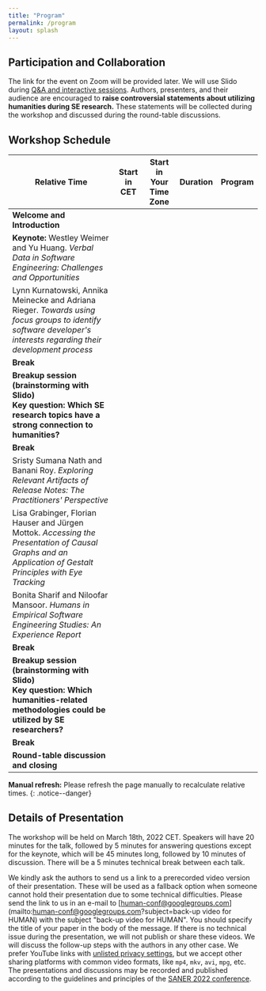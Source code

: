 ```yaml
---
title: "Program"
permalink: /program
layout: splash
---
```


<script src="https://momentjs.com/downloads/moment-with-locales.js"></script>
<script src="https://momentjs.com/downloads/moment-timezone-with-data-10-year-range.js"></script>

## Participation and Collaboration

The link for the event on Zoom will be provided later.
We will use Slido during [Q&A and interactive sessions](https://app.sli.do/event/c5h6G2qDj6V7751kHNdfkA).
Authors, presenters, and their audience are encouraged to <strong>raise controversial statements about utilizing humanities during SE research.</strong>
These statements will be collected during the workshop and discussed during the round-table discussions.

## Workshop Schedule

<script type="text/javascript">
let my_zone = moment.tz.guess(true);

function my(date, duration_text) {
    let conf_date = moment.tz(date, "CET");
    let my_date = moment(conf_date).tz(my_zone);
    let duration = moment.duration(duration_text);
    
    return ''
        + `<td>${my_date.fromNow()}</td>`
        + `<td>${conf_date.format("llll")}</td>` 
        + `<td>${my_date.format("llll")}</td>`
        + `<td>${duration.humanize()}</td>`;
}
</script>

<table>
    <thead>
        <tr>
            <th>Relative Time</th>
            <th>Start in CET</th>
            <th>Start in Your Time Zone</th>
            <th>Duration</th>
            <th>Program</th>
        </tr>
    </thead>
    <tbody>
        <tr class="highlighted">
            <script>
                document.write(my("2022-03-18 15:00", "0:15"));
            </script>
            <td>
                <strong class="emph">Welcome and Introduction</strong>
            </td>
        </tr>
        <tr>
            <script>
                document.write(my("2022-03-18 15:15", "1:00"));
            </script>
            <td>
                <strong>Keynote:</strong> Westley Weimer and Yu Huang. <cite>Verbal Data in Software Engineering: Challenges and Opportunities</cite>
            </td>
        </tr>
        <tr>
            <script>
                document.write(my("2022-03-18 16:15", "0:25"));
            </script>
            <td>
                Lynn Kurnatowski, Annika Meinecke and Adriana Rieger. <cite>Towards using focus groups to identify software developer's interests regarding their development process</cite>
            </td>
        </tr>
        <tr class="highlighted">
            <script>
                document.write(my("2022-03-18 16:45", "0:10"));
            </script>
            <td>
                <strong class="emph">Break</strong>
            </td>
        </tr>
        <tr class="highlighted">
            <script>
                document.write(my("2022-03-18 16:55", "0:30"));
            </script>
            <td>
                <strong class="emph">
                    Breakup session (brainstorming with Slido)<br/>
                    Key question: <strong>Which SE research topics have a strong connection to humanities?</strong>
                </strong>
            </td>
        </tr>
        <tr class="highlighted">
            <script>
                document.write(my("2022-03-18 17:25", "0:5"));
            </script>
            <td>
                <strong class="emph">Break</strong>
            </td>
        </tr>
        <tr>
            <script>
                document.write(my("2022-03-18 17:30", "0:25"));
            </script>
            <td>
                Sristy Sumana Nath and Banani Roy. <cite>Exploring Relevant Artifacts of Release Notes: The Practitioners' Perspective</cite>
            </td>
        </tr>
        <tr>
            <script>
                document.write(my("2022-03-18 18:00", "0:25"));
            </script>
            <td>
                Lisa Grabinger, Florian Hauser and Jürgen Mottok. <cite>Accessing the Presentation of Causal Graphs and an Application of Gestalt Principles with Eye Tracking</cite>
            </td>
        </tr>
        <tr>
            <script>
                document.write(my("2022-03-18 18:30", "0:25"));
            </script>
            <td>
                Bonita Sharif and Niloofar Mansoor. <cite>Humans in Empirical Software Engineering Studies: An Experience Report</cite>
            </td>
        </tr>
        <tr class="highlighted">
            <script>
                document.write(my("2022-03-18 19:00", "0:10"));
            </script>
            <td>
                <strong class="emph">Break</strong>
            </td>
        </tr>
        <tr class="highlighted">
            <script>
                document.write(my("2022-03-18 19:10", "0:30"));
            </script>
            <td>
                <strong class="emph">
                    Breakup session (brainstorming with Slido)<br/>
                    Key question: <strong>Which humanities-related methodologies could be utilized by SE researchers?</strong>
                </strong>
            </td>
        </tr>
        <tr class="highlighted">
            <script>
                document.write(my("2022-03-18 19:40", "0:5"));
            </script>
            <td>
                <strong class="emph">Break</strong>
            </td>
        </tr>
        <tr class="highlighted">
            <script>
                document.write(my("2022-03-18 19:45", "0:30"));
            </script>
            <td>
                <strong class="emph">Round-table discussion and closing</strong>
            </td>
        </tr>
    </tbody>
</table>



**Manual refresh:** Please refresh the page manually to recalculate relative times.
{: .notice--danger}

## Details of Presentation

The workshop will be held on March 18th, 2022 CET. Speakers will have 20 minutes for the talk, followed by 5 minutes for answering questions except for the keynote, which will be 45 minutes long, followed by 10 minutes of discussion. There will be a 5 minutes technical break between each talk.

We kindly ask the authors to send us a link to a prerecorded video version of their presentation. These will be used as a fallback option when someone cannot hold their presentation due to some technical difficulties. Please send the link to us in an e-mail to [human-conf@googlegroups.com](mailto:human-conf@googlegroups.com?subject=back-up video for HUMAN) with the subject "back-up video for HUMAN". You should specify the title of your paper in the body of the message. If there is no technical issue during the presentation, we will not publish or share these videos. We will discuss the follow-up steps with the authors in any other case. We prefer YouTube links with [unlisted privacy settings](https://support.google.com/youtube/answer/157177?hl=en&co=GENIE.Platform%3DDesktop), but we accept other sharing platforms with common video formats, like `mp4`, `mkv`, `avi`, `mpg`, etc. The presentations and discussions may be recorded and published according to the guidelines and principles of the [SANER 2022 conference](https://saner2022.uom.gr/).
